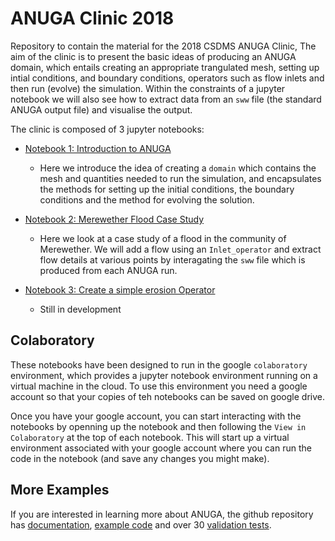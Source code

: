 # ANUGA Clinic 2018
Repository to contain the material for the 2018 CSDMS ANUGA Clinic, The aim of the clinic is to present the basic ideas of producing an ANUGA domain, which entails creating an appropriate trangulated mesh, setting up intial conditions, and boundary conditions, operators such as flow inlets and then run (evolve) the simulation. Within the constraints of a jupyter notebook we will also see how to extract data from an `sww` file (the standard ANUGA output file) and visualise the output.  

The clinic is composed of 3 jupyter notebooks:

* [Notebook 1: Introduction to ANUGA](notebooks/notebook1.ipynb)
  - Here we introduce the idea of creating a `domain` which contains the mesh and quantities needed to run the simulation, and encapsulates the methods for setting up the initial conditions, the boundary conditions and the method for evolving the solution. 

* [Notebook 2: Merewether Flood Case Study](notebooks/notebook2.ipynb)
  - Here we look at a case study of a flood in the community of Merewether.  We will add a flow using an `Inlet_operator` and extract flow details at various points by interagating the `sww` file which is produced from each ANUGA run. 

* [Notebook 3: Create a simple erosion Operator](notebooks/notebook3.ipynb)
  - Still in development

## Colaboratory

These notebooks have been designed to run in the google `colaboratory` environment, which provides a jupyter notebook environment running on a virtual machine in the cloud. To use this environment you need a google account so that your copies of teh notebooks can be saved on google drive. 

Once you have your google account, you can start interacting with the notebooks by openning up the notebook and then following the `View in Colaboratory` at the top of each notebook. This will start up a virtual environment associated with your google account where you can run the code in the notebook (and save any changes you might make).

## More Examples

If you are interested in learning more about ANUGA, the github repository has [documentation](https://github.com/GeoscienceAustralia/anuga_core/tree/master/doc), [example code](https://github.com/GeoscienceAustralia/anuga_core/tree/master/examples) and over 30 [validation tests](https://github.com/GeoscienceAustralia/anuga_core/tree/master/validstion_tests).
